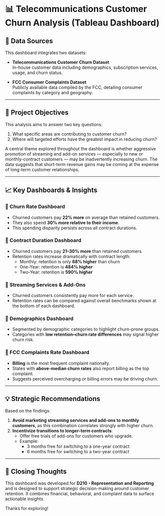 # 📊 Telecommunications Customer Churn Analysis (Tableau Dashboard)

## 📁 Data Sources

This dashboard integrates two datasets:

- **Telecommunications Customer Churn Dataset**  
  In-house customer data including demographics, subscription services, usage, and churn status.

- **FCC Consumer Complaints Dataset**  
  Publicly available data compiled by the FCC, detailing consumer complaints by category and geography.

---

## 🎯 Project Objectives

This analysis aims to answer two key questions:

1. What specific areas are contributing to customer churn?
2. Where will targeted efforts have the greatest impact in reducing churn?

A central theme explored throughout the dashboard is whether aggressive promotion of streaming and add-on services — especially to new or monthly-contract customers — may be inadvertently increasing churn. The data suggests that short-term revenue gains may be coming at the expense of long-term customer relationships.

---

## 📈 Key Dashboards & Insights

### 🔹 Churn Rate Dashboard

- Churned customers pay **22% more** on average than retained customers.
- They also spend **30% more relative to their income**.
- This spending disparity persists across all contract durations.

### 🔹 Contract Duration Dashboard

- Churned customers pay **21–30% more** than retained customers.
- Retention rates increase dramatically with contract length:
  - Monthly: retention is only **68% higher** than churn
  - One-Year: retention is **484% higher**
  - Two-Year: retention is **590% higher**

### 🔹 Streaming Services & Add-Ons

- Churned customers consistently pay more for each service.
- Retention rates can be compared against overall benchmarks shown at the bottom of each dashboard.

### 🔹 Demographics Dashboard

- Segmented by demographic categories to highlight churn-prone groups.
- Categories with **low retention–churn rate differences** may signal higher churn risk.

### 🔹 FCC Complaints Rate Dashboard

- **Billing** is the most frequent complaint nationally.
- States with **above-median churn rates** also report billing as the top complaint.
- Suggests perceived overcharging or billing errors may be driving churn.

---

## 💡 Strategic Recommendations

Based on the findings:

1. **Avoid marketing streaming services and add-ons to monthly customers**, as this combination correlates strongly with higher churn.
2. **Incentivize transitions to longer-term contracts**:
   - Offer free trials of add-ons for customers who upgrade.
   - Example:  
     - 3 months free for switching to a one-year contract  
     - 6 months free for switching to a two-year contract

---

## 🧠 Closing Thoughts

This dashboard was developed for **D210 - Representation and Reporting** and is designed to support strategic decision-making around customer retention. It combines financial, behavioral, and complaint data to surface actionable insights.

Thanks for exploring!
